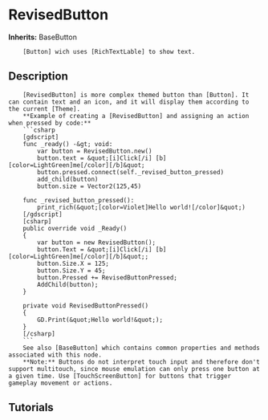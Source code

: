 # RevisedButton

**Inherits:** BaseButton

		[Button] wich uses [RichTextLable] to show text.
	
## Description 

		[RevisedButton] is more complex themed button than [Button]. It can contain text and an icon, and it will display them according to the current [Theme].
		**Example of creating a [RevisedButton] and assigning an action when pressed by code:**
		```csharp
		[gdscript]
		func _ready() -&gt; void:
		    var button = RevisedButton.new()
		    button.text = &quot;[i]Click[/i] [b][color=LightGreen]me[/color][/b]&quot;
		    button.pressed.connect(self._revised_button_pressed)
		    add_child(button)
		    button.size = Vector2(125,45)

		func _revised_button_pressed():
		    print_rich(&quot;[color=Violet]Hello world![/color]&quot;)
		[/gdscript]
		[csharp]
		public override void _Ready()
		{
		    var button = new RevisedButton();
		    button.Text = &quot;[i]Click[/i] [b][color=LightGreen]me[/color][/b]&quot;;
		    button.Size.X = 125;
		    button.Size.Y = 45;
		    button.Pressed += RevisedButtonPressed;
		    AddChild(button);
		}

		private void RevisedButtonPressed()
		{
		    GD.Print(&quot;Hello world!&quot;);
		}
		[/csharp]
		```
		See also [BaseButton] which contains common properties and methods associated with this node.
		**Note:** Buttons do not interpret touch input and therefore don't support multitouch, since mouse emulation can only press one button at a given time. Use [TouchScreenButton] for buttons that trigger gameplay movement or actions.
	
## Tutorials 

	